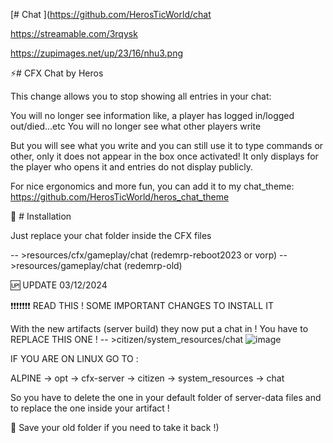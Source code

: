 [# Chat
](https://github.com/HerosTicWorld/chat

https://streamable.com/3rqysk

https://zupimages.net/up/23/16/nhu3.png

:zap:# CFX Chat by Heros

This change allows you to stop showing all entries in your chat:

You will no longer see information like, a player has logged in/logged out/died...etc
You will no longer see what other players write

But you will see what you write and you can still use it to type commands or other, only it does not appear in the box once activated!
It only displays for the player who opens it and entries do not display publicly.

For nice ergonomics and more fun, you can add it to my chat_theme: https://github.com/HerosTicWorld/heros_chat_theme


:arrows_counterclockwise: # Installation

Just replace your chat folder inside the CFX files

-- >resources/cfx/gameplay/chat (redemrp-reboot2023 or vorp)
-- >resources/gameplay/chat (redemrp-old)



:up: UPDATE 03/12/2024 

:exclamation::exclamation::exclamation::exclamation::exclamation::exclamation::exclamation:   READ THIS !  SOME IMPORTANT CHANGES TO INSTALL IT 

With the new artifacts (server build) they now put a chat in ! You have to REPLACE THIS ONE !
-- >citizen/system_resources/chat
![image](https://github.com/user-attachments/assets/cc9047cb-e639-4025-8aa1-f6ff4e0a4208)


IF YOU ARE ON LINUX GO TO :

ALPINE -> opt -> cfx-server -> citizen -> system_resources -> chat

So you have to delete the one in your default folder of server-data files and to replace the one inside your artifact !



:name_badge: Save your old folder if you need to take it back !)
